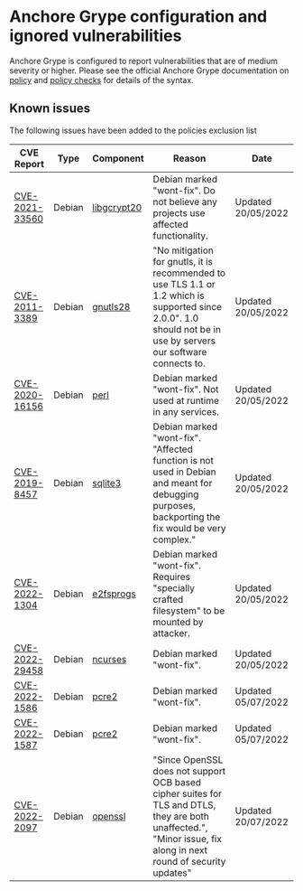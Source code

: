 # Anchore Grype configuration and ignored vulnerabilities
Anchore Grype is configured to report vulnerabilities that are of medium severity or higher.  Please see the official Anchore Grype documentation on [policy](https://docs.anchore.com/current/docs/engine/general/concepts/policy/) and [policy checks](https://docs.anchore.com/current/docs/overview/concepts/policy/policy_checks/) for details of the syntax.

## Known issues
The following issues have been added to the policies exclusion list

| CVE Report    |Type      | Component | Reason       | Date |
| ------------- | -------  |----------| ------------- | -----------------  |
|[CVE-2021-33560](https://nvd.nist.gov/vuln/detail/CVE-2021-33560)| Debian | [libgcrypt20](https://security-tracker.debian.org/tracker/CVE-2021-33560) | Debian marked "wont-fix". Do not believe any projects use affected functionality. | Updated 20/05/2022 |
|[CVE-2011-3389](https://nvd.nist.gov/vuln/detail/CVE-2011-3389)| Debian | [gnutls28](https://security-tracker.debian.org/tracker/CVE-2011-3389) | "No mitigation for gnutls, it is recommended to use TLS 1.1 or 1.2 which is supported since 2.0.0". 1.0 should not be in use by servers our software connects to. | Updated 20/05/2022 |
|[CVE-2020-16156](https://nvd.nist.gov/vuln/detail/CVE-2020-16156)| Debian | [perl](https://security-tracker.debian.org/tracker/CVE-2020-16156) | Debian marked "wont-fix". Not used at runtime in any services. | Updated 20/05/2022 |
|[CVE-2019-8457](https://nvd.nist.gov/vuln/detail/CVE-2019-8457)| Debian | [sqlite3](https://security-tracker.debian.org/tracker/CVE-2019-8457) | Debian marked "wont-fix". "Affected function is not used in Debian and meant for debugging purposes, backporting the fix would be very complex." | Updated 20/05/2022 |
|[CVE-2022-1304](https://nvd.nist.gov/vuln/detail/CVE-2022-1304)| Debian | [e2fsprogs](https://security-tracker.debian.org/tracker/CVE-2022-1304) | Debian marked "wont-fix". Requires "specially crafted filesystem" to be mounted by attacker. | Updated 20/05/2022 |
|[CVE-2022-29458](https://nvd.nist.gov/vuln/detail/CVE-2022-29458)| Debian | [ncurses](https://security-tracker.debian.org/tracker/CVE-2022-1304) | Debian marked "wont-fix". | Updated 20/05/2022 |
|[CVE-2022-1586](https://nvd.nist.gov/vuln/detail/CVE-2022-1586)| Debian | [pcre2](https://security-tracker.debian.org/tracker/CVE-2022-1586) | Debian marked "wont-fix". | Updated 05/07/2022 |
|[CVE-2022-1587](https://nvd.nist.gov/vuln/detail/CVE-2022-1587)| Debian | [pcre2](https://security-tracker.debian.org/tracker/CVE-2022-1587) | Debian marked "wont-fix". | Updated 05/07/2022 |
|[CVE-2022-2097](https://nvd.nist.gov/vuln/detail/CVE-2022-2097)| Debian | [openssl](https://security-tracker.debian.org/tracker/CVE-2022-2097) | "Since OpenSSL does not support OCB based cipher suites for TLS and DTLS, they are both unaffected.", "Minor issue, fix along in next round of security updates" | Updated 20/07/2022 |
